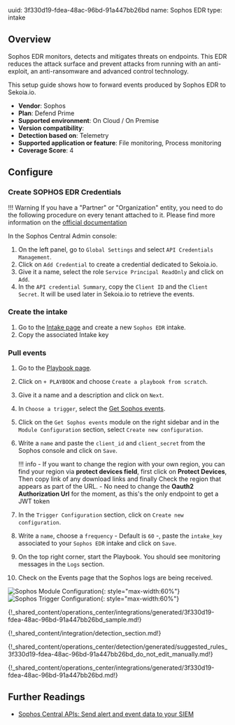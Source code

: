 uuid: 3f330d19-fdea-48ac-96bd-91a447bb26bd
name: Sophos EDR
type: intake

## Overview

Sophos EDR monitors, detects and mitigates threats on endpoints.
This EDR reduces the attack surface and prevent attacks from running with an anti-exploit, an anti-ransomware and advanced control technology.

This setup guide shows how to forward events produced by Sophos EDR to Sekoia.io.

- **Vendor**: Sophos
- **Plan**: Defend Prime
- **Supported environment**: On Cloud / On Premise
- **Version compatibility**:
- **Detection based on**: Telemetry
- **Supported application or feature**: File monitoring, Process monitoring
- **Coverage Score**: 4

## Configure

### Create SOPHOS EDR Credentials

!!! Warning
    If you have a "Partner" or "Organization" entity, you need to do the following procedure on every tenant attached to it. Please find more information on the [official documentation](https://developer.sophos.com/intro)

In the Sophos Central Admin console:

1. On the left panel, go to `Global Settings` and select `API Credentials Management`.
2. Click on `Add Credential` to create a credential dedicated to Sekoia.io.
3. Give it a name, select the role `Service Principal ReadOnly` and click on `Add`.
4. In the `API credential Summary`, copy the `Client ID` and the `Client Secret`. It will be used later in Sekoia.io to retrieve the events.

### Create the intake

1. Go to the [Intake page](https://app.sekoia.io/operations/intakes) and create a new `Sophos EDR` intake.
2. Copy the associated Intake key

### Pull events

1. Go to the [Playbook page](https://app.sekoia.io/operations/playbooks).
2. Click on `+ PLAYBOOK` and choose `Create a playbook from scratch`.
3. Give it a name and a description and click on `Next`.
4. In `Choose a trigger`, select the [Get Sophos events](../../../../automate/library/sophos/#get-sophos-events).
5. Click on the `Get Sophos events` module on the right sidebar and in the `Module Configuration` section, select `Create new configuration`.
6. Write a `name` and paste the `client_id` and `client_secret` from the Sophos console and click on `Save`.

    !!! info
        - If you want to change the region with your own region, you can find your region via **protect devices field**, first click on **Protect Devices**, Then copy link of any download links and finally Check the region that appears as part of the URL.
        - No need to change the **Oauth2 Authorization Url** for the moment, as this's the only endpoint to get a JWT token

7. In the `Trigger Configuration` section, click on `Create new configuration`.
8. Write a `name`, choose a `frequency` - Default is `60` -, paste the `intake_key` associated to your `Sophos EDR` intake and click on `Save`.
9. On the top right corner, start the Playbook. You should see monitoring messages in the `Logs` section.
10. Check on the Events page that the Sophos logs are being received.

![Sophos Module Configuration](/assets/integration/cloud_and_saas/sophos_edr/sophos_module_configuration.png){: style="max-width:60%"}
![Sophos Trigger Configuration](/assets/integration/cloud_and_saas/sophos_edr/sophos_trigger_configuration.png){: style="max-width:60%"}

{!_shared_content/operations_center/integrations/generated/3f330d19-fdea-48ac-96bd-91a447bb26bd_sample.md!}

{!_shared_content/integration/detection_section.md!}

{!_shared_content/operations_center/detection/generated/suggested_rules_3f330d19-fdea-48ac-96bd-91a447bb26bd_do_not_edit_manually.md!}

{!_shared_content/operations_center/integrations/generated/3f330d19-fdea-48ac-96bd-91a447bb26bd.md!}

## Further Readings

- [Sophos Central APIs: Send alert and event data to your SIEM](https://support.sophos.com/support/s/article/KB-000036372?language=en_US)
